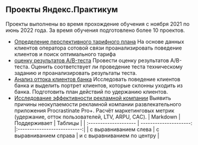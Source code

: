 ## Проекты Яндекс.Практикум
Проекты выполнены во время прохождение обучения с ноября 2021 по июнь 2022 года.
За время обучения подготовлено более 10 проектов.

- [Определение перспективного тарифного плана](https://github.com/Ekaterina-Che/praktikum_projects/blob/main/mobile_tarif.ipynb)
На основе данных клиентов оператора сотовой связи проанализировать поведение клиентов и поиск оптимального тарифа
- [оценку результатов A/B-теста](https://github.com/Ekaterina-Che/praktikum_projects/blob/main/ABtest.ipynb)
Провести оценку результатов A/B-теста. Оценить соответствует ли проведение теста техническому заданию и проанализировать результаты теста.
- [Анализ оттока клиентов банка](https://github.com/Ekaterina-Che/praktikum_projects/blob/main/final_project.ipynb)
Исследовать поведение клиентов банка и выделить портрет клиентов, которые склонны уходить из банка. Подготовить план действий по удержанию клиентов.
- [Исследование эффективности рекламной компании](https://github.com/Ekaterina-Che/praktikum_projects/blob/main/%D0%90%D0%BD%D0%B0%D0%BB%D0%B8%D0%B7%20%D1%83%D0%B1%D1%8B%D1%82%D0%BA%D0%BE%D0%B2%20%D0%BF%D1%80%D0%B8%D0%BB%D0%BE%D0%B6%D0%B5%D0%BD%D0%B8%D1%8F%20ProcrastinatePRO%2B.ipynb) Выявить причины неокупаемости рекламной компании развлекательного приложения Procrastinate Pro+. Расчёт маркетинговых метрик (удержание, отток пользователей, LTV, ARPU, CAC).
| Markdown | Поддерживает | Таблицы |
| :-------------------- | ---------------------: |:---------------------------:|
| с выравниванием слева | с выравниванием справа | и с выравниванием по центру |
